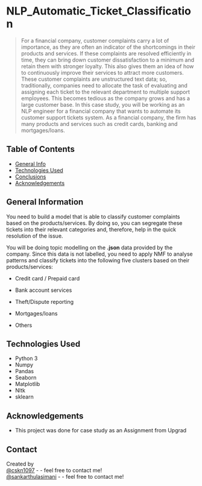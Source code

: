 # NLP_Automatic_Ticket_Classification

> For a financial company, customer complaints carry a lot of importance, as they are often an indicator of the shortcomings in their products and services. If these complaints are resolved efficiently in time, they can bring down customer dissatisfaction to a minimum and retain them with stronger loyalty. This also gives them an idea of how to continuously improve their services to attract more customers. 
These customer complaints are unstructured text data; so, traditionally, companies need to allocate the task of evaluating and assigning each ticket to the relevant department to multiple support employees. This becomes tedious as the company grows and has a large customer base.
In this case study, you will be working as an NLP engineer for a financial company that wants to automate its customer support tickets system. As a financial company, the firm has many products and services such as credit cards, banking and mortgages/loans. 

## Table of Contents
* [General Info](#general-information)
* [Technologies Used](#technologies-used)
* [Conclusions](#conclusions)
* [Acknowledgements](#acknowledgements)


## General Information
You need to build a model that is able to classify customer complaints based on the products/services. By doing so, you can segregate these tickets into their relevant categories and, therefore, help in the quick resolution of the issue.

You will be doing topic modelling on the <b>.json</b> data provided by the company. Since this data is not labelled, you need to apply NMF to analyse patterns and classify tickets into the following five clusters based on their products/services:

* Credit card / Prepaid card

* Bank account services

* Theft/Dispute reporting

* Mortgages/loans

* Others  


## Technologies Used
- Python 3
- Numpy
- Pandas
- Seaborn
- Matplotlib
- Nltk
- sklearn

## Acknowledgements
- This project was done for case study as an Assignment from Upgrad

## Contact
Created by <br>
<a href="https://github.com/cskn1097">@cskn1097</a> - - feel free to contact me! <br>
<a href="https://github.com/sankarthulasimani">@sankarthulasimani</a> - - feel free to contact me!
